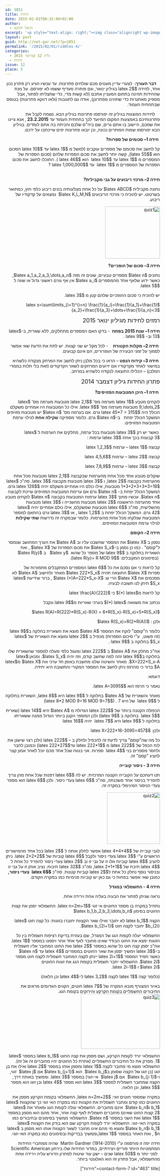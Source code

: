 ```yaml
---
id: 1851
title: חידות
date: 2015-02-01T00:32:09+02:00
author:
  - דניאל לובזנס
excerpt: '<p style="text-align: right;"><img class="alignright wp-image-1696" src="http://net-gar.net/wp-content/uploads/2014/11/unnamed-1.jpg" alt="unnamed (1)" width="101" height="106" />מדור החידות לילדים ונוער המחודש, יותר אתגר, יותר עניין בעריכת <span style="color: #222222;">דניאל לובזנס.</span></p>'
layout: post
guid: http://net-gar.net/?p=1851
permalink: '/2015/02/01/riddles-4/'
categories:
  - גליון 12 פברואר 2015
  - חידות
issue: 12
place: 5
---
```

<p style="direction: rtl;">
     <strong>דבר העורך: </strong> לצערי עדיין מעטים מכם שולחים פתרונות. עד עכשיו הגיע רק פתרון נכון אחד, לחידה $latex 2$ בגיליון ינואר, וגם פותרה מעדיף ששמו לא יפורסם. על מנת שהחידות תהינה בתחום המעניין אתכם (לא קשות מדי, כדי שתצליחו לפתור, אבל מספיק מאתגרות כדי שתהינו מפתרונן), אודה גם לתגובות (ולאו דווקא פתרונות) בטופס שבתחתית העמוד.
</p>

<p style="direction: rtl;">
      לחידות המוצגות בגיליון זה יפורסמו פתרונות בגיליון הבא. נשמח לקבל את פתרונותיכם באמצעות המקום המיועד לכך בתחתית העמוד עד <strong>23.2.2015 </strong>, אנא ציינו את שמכם, היישוב בו אתם גרים, שם ביה"ס שלכם והכיתה בה אתם לומדים. בגיליון הבא יפורסמו שמות הפותרים נכונה, וכן יובאו פתרונות יפים שייכתבו על ידכם.
</p>

<p style="direction: rtl;">
   <strong>חידה 1</strong><strong>– סכומים של ספרות?</strong>
</p>

<p style="direction: rtl;">
  קל לחשב את סכומם של מספרים עוקבים (למשל מ $latex 1$ עד $latex 10$ הסכום הוא $latex 55$), קשה יותר לחשב את סכום הספרות שלהם (סכום הספרות של המספרים מ $latex 1$ עד $latex 10$  הוא $latex 46$ ). התוכלו לחשב את סכום הספרות של המספרים מ $latex 1$  עד $latex 1,000,000$ ?
</p>

<p style="direction: rtl;">
   <strong><br /> חידה 2</strong><strong>– מרכזי ריבועים על גבי מקבילית?</strong>
</p>

<p style="direction: rtl;">
  נתונה מקבילית $latex ABCD$ על כל אחת מצלעותיה בונים ריבוע כלפי חוץ, כמתואר בשרטוט. יש להוכיח כי מרכזי הריבועים $latex K,L,M,N$  נמצאים על קדקודיו של ריבוע.
</p>

<p style="direction: rtl;">
  <img class="wp-image-1852 aligncenter" src="http://net-gar.net/wp-content/uploads/2015/01/black.png" alt="quiz1" width="178" height="169" />
</p>

<p style="direction: rtl;">
  <strong>חידה 3</strong><strong>– סכום של הופכיים?</strong>
</p>

<p style="direction: rtl;">
  נתונים $latex n$ מספרים טבעיים, שונים זה מזה $latex a_1,a_2,a_3,\dots,a_n$, כאשר ידוע שלאף אחד מהמספרים $latex a_i$ אין אף גורם ראשוני גדול או שווה ל $latex 5$.
</p>

<p style="direction: rtl;">
  יש להוכיח כי סכום ההופכיים שלהם קטן מ $latex 3$.
</p>

<p style="direction: rtl;">
  $latex s=\sum\limits_{i=1}^{i=n} \frac{1}{a_i}=\frac{1}{a_1}+\frac{1}{a_2}+\frac{1}{a_3}+\dots+\frac{1}{a_n}<3$
</p>

<p style="direction: rtl;">
  <span style="font-size: 14pt;">רמזים לחידות מגיליון ינואר 2015</span>
</p>

<p style="direction: rtl;">
  <strong>חידה 1</strong><strong>– שנת 2015 בפתח </strong> - בדקו האם המספרים מתחלקים, ללא שארית, ב-$latex 13$ וב- $latex 9$ .
</p>

<p style="direction: rtl;">
   <strong>חידה 2</strong><strong>– מקלות הקטורת</strong>    - לכל מקל יש שני קצוות. יש לתת את הדעת שאי אפשר לסמוך על זמני הבעירה של הגפרורים, הם אינם קבועים.
</p>

<p style="direction: rtl;">
   <strong>חידה 3</strong><strong>– קידוח הנפט</strong> – הראו כי בכל מלבן ניתן לחשב את המרחק מנקודה כלשהיא במישור לאחד מקדקודיו אם ידועים המרחקים לשאר הקדקודים (זאת בלי תלות בממדי המלבן) – הכלילו התוצאה לנקודה כלשהיא במרחב.
</p>

<p style="direction: rtl;">
  <span style="font-size: 14pt;">פתרון החידות גיליון דצמבר 2014</span>
</p>

<p style="direction: rtl;">
   <strong>חידה 1</strong><strong>– היכן המטבעות המזויפים?</strong>
</p>

<p style="direction: rtl;">
  לוקחים מטבע $latex 1$ מערמה מס' $latex 2,1$ מטבעות מערמה מס' $latex 9,\dots,2$ מטבעות מערמה מס' $latex 9$. אילו כל המטבעות היו אמתיים משקלם הכולל היה $latex 45*7 = 315$ גרם. אם בערמה מס' $latex n$ יש מטבעות מזויפים המשקל הכולל יפחת   ב-$latex n$ גרם. כלומר מספיקה <strong>שקילה אחת</strong> לגילוי ערמת המטבעות המזויפים.
</p>

<p style="direction: rtl;">
   כאשר יש רק $latex 3$ מטבעות בכל ערמה, מחלקים את הערמות ל $latex 3$ קבוצות בכך אחת $latex 3$ ערמות :
</p>

<p style="direction: rtl;">
  קבוצה $latex 1$ – ערמות $latex 1,2,3$
</p>

<p style="direction: rtl;">
  קבוצה $latex 2$ – ערמות $latex 4,5,6$
</p>

<p style="direction: rtl;">
  קבוצה $latex 3$ – ערמות $latex 7,8,9$
</p>

<p style="direction: rtl;">
  שוקלים מטבע אחד מכל אחת מהערמות שבקבוצה $latex 2,1$ מטבעות מכל אחת מהערמות בקבוצה $latex 2$, ו $latex 3$ מטבעות מקבוצה $latex 3$. סה"כ $latex 1*3+2*3+3*3=18$ מטבעות, אילו כולם היו אמתיים משקלם יהיה $latex 126$ גרם. המשקל הכולל יפחת ב- $latex n$ גרם אם ערימת המטבעות המזויפים שייכת לקבוצה $latex n$. עכשיו מתוך $latex 3$ ערמות המטבעות בקבוצה $latex n$ לוקחים מטבע אחד מהערמה הראשונה $latex 2$ מטבעות מהשנייה ו $latex 3$ מטבעות מהשלישית, סה"כ $latex 6$ מטבעות שמשקלם, אילו כולם אמתיים יהיה $latex 42$ גרם. המשקל הכולל יפחת ב $latex 1,2$ , או $latex 3$ גרם בהתאם למספר המטבעות שנלקחו מכל אחת מהערמות. כלומר שבמקרה זה נדרשות <strong>שתי שקילות</strong> לגילוי ערמת המטבעות המזויפים.
</p>

<p style="direction: rtl;">
  <strong>חידה 2</strong><strong>– הקוסם</strong>
</p>

<p style="direction: rtl;">
  נסמן ב $latex X$ את המספר שחשבנו עליו וב $latex A$ את הערך המחושב שנמסר ל"קוסם" . כמו כן נסמן ב-$latex S_x$ את סכום הספרות של $latex X$ , ואת השארית בחלוקה ב $latex 9$ של מספר כל שהוא  $latex y$   ב $latex R(y)$   (בסימונים המקובלים: $latex R(y)= R MOD 9$).
</p>

<p style="direction: rtl;">
  קל לראות כי אם נסכם את כל $latex 6$ המספרים המתקבלים מתמורות של ספרות $latex X$ התוצאה תהיה $latex 222*S_x$ מאחר ולחישוב $latex A$ לא מסכמים את $latex X$ הרי ש: $latex (*)A=222*S_x-X$ , ברור שידיעת $latex S_x$ תיתן לנו תשובה לבעיה.
</p>

<p style="direction: rtl;">
  קל לראות מ$latex (*)$ כי $latex \frac{A}{222}<S_x\le\frac{A}{222}+\frac{X}{222}$ ומאחר ו- $latex \frac{A}{222}<S_x<\frac{A}{222}+5, X<1000$, כלומר הערך של $latex S_x$ מוגבל ל-$latex 6$ אפשרויות בלבד, ואם נדע מה השארית שלו בחלוקה ל $latex 9$ נוכל לקבוע את ערכו.
</p>

<p style="direction: rtl;">
  נכתוב את משוואה $latex (*)$ בערכי שאריות מ$latex 9$ ונקבל
</p>

<p style="direction: rtl;">
  $latex R(A)=R(222)*R(S_x)-R(X) = 6*R(S_x)-R(S_x)=5*R(S_x)$
</p>

<p style="direction: rtl;">
  ולכן : $latex R(S_x)=R(2*R(A))$
</p>

<p style="direction: rtl;">
  כלומר ה"קוסם" לוקח את המספר $latex A$ מוצא את השארית בחלקה ב$latex 9$ (זה פשוט,  ע"י סיכום הספרות) מכפיל ב $latex 2$ ומוצא את השארית של $latex S_x$ בחלוקה ב $latex 9$ .
</p>

<p style="direction: rtl;">
  אח"כ מחלק את $latex A$ ב $latex 222$ ומעגל כלפי מעלה למספר שהשארית שלו בחלוקה ב$latex 9$ זהה למה שחשב קודם, וזה יהיה $latex S_x$. ומכאן:$latex X=222*S_x-A$. מאחר והשיטה שלנו מחשבת באופן חד ערכי את $latex X$ מ$latex A$ ברור כי מהרמז ניתן לחשב את המספר המקורי והתשובה היא יחידה.
</p>

<p style="direction: rtl;">
  דוגמא:
</p>

<p style="direction: rtl;">
  נאמר כי הרמז הוא $latex A=3095$.
</p>

<p style="direction: rtl;">
  מאחר והשארית של $latex A$ בחלוקה ל $latex 9$ היא $latex 8$, השארית בחלוקה ל $latex 9$  של היא 7 . ($latex 8*2 MOD 9=16 MOD 9=7$)
</p>

<p style="direction: rtl;">
  הכפולה הקטנה ביותר של $latex 222$ הגדולה מ $latex A$ היא $latex 14$ (שארית $latex 5$  בחלוקה ב $latex 9$) ולכן המספר הקטן ביותר הגדול ממנה ששאריתו בחלוקה ל $latex 9$ היא $latex 7$  יהיה $latex 16$
</p>

<p style="direction: rtl;">
  ולכן: $latex X=222*16-3095=457$
</p>

<p style="direction: rtl;">
  כל מה שה"קוסם" צריך לדעת זה להכפיל ולחלק ב – $latex 222$ (ולכן רצוי שישנן את לוח הכפל של $latex 222$ מ $latex 222*1$ עד$latex 222*27$) וכמובן לחבר ולחסר מספרים בני $latex 4$  ספרות. אני בטוח שכל אחד מכם יוכל לאחר אמון קצר להציג "קסם" זה.
</p>

<p style="direction: rtl;">
  <strong>חידה 3 - ניסור קובייה</strong>
</p>

<p style="direction: rtl;">
  תנו דעתכם על הקובייה הקטנה המרכזית. יש לה $latex 6$ דפנות שכל אחת מהן צריך להפריד בניסור אחד משכנתה, סה"כ $latex 6$ צעדי ניסור. ולכן $latex 6$ הוא מספר צעדי הניסור המינימלי במקרה זה.
</p>

<p style="direction: rtl;">
  <img class="aligncenter size-full wp-image-1876" src="http://net-gar.net/wp-content/uploads/2015/01/quiz2.png" alt="quiz2" width="172" height="167" />
</p>

<p style="direction: rtl;">
  לגבי קובייה של $latex 4*4*4$ אפשר לחלק אותה ל $latex 2$ בכל אחד מהמישורים הראשיים ע"י $latex 3$ צעדי ניסור ולקבל $latex 8$ קוביות של $latex 2*2*2$. ניתן להציב $latex 8$ קוביות אלו זו על גבי זו וב $latex 2$ צעדי ניסור להפריד כל אחת ל $latex 4$ תיבת של $latex 2*1*1$, סה"כ $latex 32$ תיבות. נציב אותן זו על גבי זו ובניסור נוסף נחלק כל אחת ל$latex 2$ קוביות קטנות. סה"כ <strong>$latex 6$</strong> <strong> צעדי ניסור,</strong> כמובן שאי אפשר בפחות כי גם כאן יש קוביות פנימיות כמו במקרה הקודם.
</p>

<p style="direction: rtl;">
  <strong>חידה 4 - החשמלאי במגדל</strong>
</p>

<p style="direction: rtl;">
  נראה שניתן לפתור את הבעיה בעליה אחת וירידה אחת.
</p>

<p style="direction: rtl;">
  נתחיל במקרה בו מספר החוטים אי זוגי $latex n=2m+1$. החשמלאי יסמן את קצות החוטים בסימון $latex b_1,b_2,b_3,\dots,b_n$
</p>

<p style="direction: rtl;">
  הקצה $latex b_1$ לא יחובר ואילו שאר הקצוות יחוברו בזוגות: כל קצה חוט $latex b_{2i}$ יחובר לקצה חוט $latex b_{2i+1}$.
</p>

<p style="direction: rtl;">
  החשמלאי יעלה לקומת הגג של המגדל, שם בעזרת בדיקת רציפות חשמלית בין כל הזוגות ימצא את החוט הבודד שאינו מחובר לאף אחד אחר ויסמנו במספר $latex 1$. אח"כ יסמן קצה חוט כל שהוא במספר $latex 2$ ואת החוט המחובר אליו חשמלית ב-$latex 3$ וימשיך יסמן את שאר החוטים במספרים $latex 4$ עד $latex n$    כאשר תמיד המספר $latex 2i+1$ יינתן לקצה המחובר חשמלית לקצה חוט מספר $latex 2i$. החשמלאי יחבר חשמלית בקומת הגג את זוגות החוטים<br /> $latex 2i$ ו $latex 2i-1$.
</p>

<p style="direction: rtl;">
  (כלומר קצה $latex 1$ לקצה $latex 3,2$ ל-$latex 4$ וכן הלאה)
</p>

<p style="direction: rtl;">
  באיור המצורף מובא המקרה של $latex 7$ חוטים, הקווים האדומים מראים את החיבורים החשמליים בקומת הקרקע והירוקים בקומת הגג.<img class="aligncenter  wp-image-1881" src="http://net-gar.net/wp-content/uploads/2015/01/quiz3.png" alt="quiz3" width="257" height="178" />
</p>

<p style="direction: rtl;">
  החשמלאי יורד לקומת הקרקע, ושם מסמן את קצה החוט $latex b_1$ במספר $latex 1$. מפרק את כל החיבורים החשמליים (אחרת כל החוטים יהיו מחוברים זה אל זה). החשמלאי מוצא מי מחובר לקצה $latex 1$ ומסמן אותו במספר $latex 2$ ואילו את בן זוגו (בן זוגו של הקצה שסומן ב$latex b_j$  הוא $latex b_{j+1}$ אם $latex j$  זוגי, ו-$latex b_{j-1}$  אם $latex j$  אי-זוגי) במספר $latex 3$. וממשיך באותה דרך, הקצה שמחובר חשמלית למספר $latex 3$ הוא מספר $latex 4$ ובן זוגו הוא מספר $latex 5$, וכן הלאה.
</p>

<p style="direction: rtl;">
  במקרה שמספר חוטים זוגי: $latex n=2m+2$, החשמלאי בקומת הקרקע מסמן את החוטים כמו קודם ומחבר חשמלית את הקצוות כמו במקרה האי זוגי כך שהקצוות $latex b_1$ ו$latex b_n$  אינם מחוברים. החשמלאי עולה לקומת הגג ומאתר את $latex 2$ קצות החוט שאינם מחוברים חשמלית לאף קצה אחר, אחד מהם הוא מסמן במספר $latex 1$ ואת השני במספר $latex n$. החשמלאי ממשיך בסימונים ובחיבורים כמו במקרה האי-זוגי. החשמלאי יורד לקומת הקרקע שם הוא בודק את הקצוות $latex b_1$ ו$latex b_n$ ומוצא מי מהם אינו מחובר לשאר הקצוות אותו הוא מסמן ב $latex n$ , ואת האחר במספר $latex 1$,וממשיך בבדיקות ובסימונים כמו במקרה האי-זוגי.
</p>

<p style="direction: rtl;">
  חידה יפה זו פורסמה ע"י (Martin Gardner (1914-2010  שהיה ממחברי החידות המתמטיות היותר פוריים ויצירתיים, במדור החידות שלו בירחון Scientific American   לפני יותר מ $latex 50$ שנים – ישנן עוד שיטות לפתרון הדורש עליה וירידה אחת מהחשמלאי, אבל פתרון זה הוא האלגנטי ביותר.
</p>

<p style="direction: rtl;">
  <span style="color: #222222;">[contact-form-7 id="463" title="חידות"]</span>
</p>